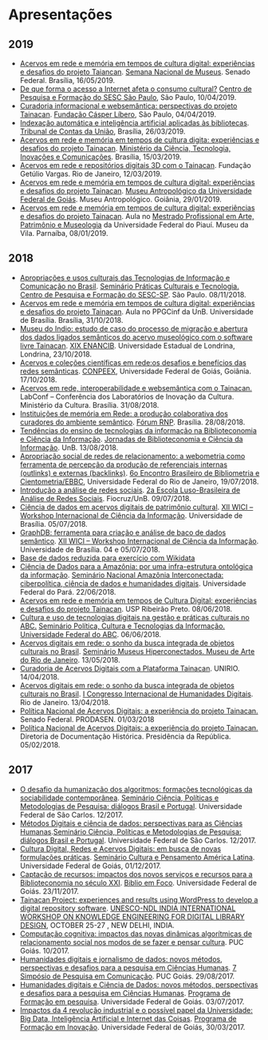 # Apresentações

## 2019

* [Acervos em rede e memória em tempos de cultura digital: experiências e desafios do projeto Taiancan](https://www.dropbox.com/home/Apresenta%C3%A7%C3%B5es?preview=Apresenta%C3%A7%C3%A3o+Senado+Federal+2019.pdf). [Semana Nacional de Museus](http://www.interlegis.leg.br/comunicacao/eventos/tarde-de-palestras-referentes-a-17a-semana-nacional-de-museus). Senado Federal. Brasília, 16/05/2019.
* [De que forma o acesso a Internet afeta o consumo cultural?](https://www.dropbox.com/s/xtm2vstc9bzz6rt/Apresenta%C3%A7%C3%A3o%20CPF%20SESC%20Consumo%20Cultural%20e%20Internet.pdf?dl=0) [Centro de Pesquisa e Formação do SESC São Paulo](https://centrodepesquisaeformacao.sescsp.org.br/atividade/de-que-forma-o-acesso-a-internet-afeta-o-consumo-cultural), São Paulo, 10/04/2019.
* [Curadoria informacional e websemântica: perspectivas do projeto Tainacan](https://www.dropbox.com/home/Apresenta%C3%A7%C3%B5es?preview=Apresenta%C3%A7%C3%A3o+Tainacan+-+Casper+L%C3%ADbero.pdf). [Fundação Cásper Líbero](https://pt.wikiversity.org/wiki/Pesquisa_em_Difus%C3%A3o_Cient%C3%ADfica_do_CEPID_NeuroMat/Curadoria_informacional_e_web_sem%C3%A2ntica), São Paulo, 04/04/2019.
* [Indexação automática e inteligência artificial aplicadas às bibliotecas](https://www.dropbox.com/home/Apresenta%C3%A7%C3%B5es?preview=Apresenta%C3%A7%C3%A3o+Intelig%C3%AAncia+Artificial+para+Bibliotecas.pdf). [Tribunal de Contas da União](http://www.senado.leg.br/senado/hotsites/Bibliotecadialogo/programacao.htm), Brasília, 26/03/2019.
* [Acervos em rede e memória em tempos de cultura digita: experiências e desafios do projeto Tainacan](https://www.dropbox.com/s/3sk6cshib24o255/Apresenta%C3%A7%C3%A3o%20Tainacan%20%20Semana%20do%20Bibliotec%C3%A1rio.pdf?dl=0). [Ministério da Ciência, Tecnologia, Inovações e Comunicações](http://www.senado.leg.br/senado/hotsites/Bibliotecadialogo/programacao.htm). Brasília, 15/03/2019.
* [Acervos em rede e repositórios digitais 3D com o Tainacan](https://www.dropbox.com/s/178xz2ajchn1u9d/Apresenta%C3%A7%C3%A3o%20Reposit%C3%B3rios%203D%20-%20FGV.pdf?dl=0). Fundação Getúlio Vargas. Rio de Janeiro, 12/03/2019.
* [Acervos em rede e memória em tempos de cultura digital: experiências e desafios do projeto Tainacan](https://www.dropbox.com/s/qs1z0qx5hmqmdpa/Apresenta%C3%A7%C3%A3o%20Museu%20Antrpol%C3%B3gico%20UFG.pptx?dl=0). [Museu Antropológico da Universidade Federal de Goiás](https://museu.ufg.br/e/22511-museu-antropologico-realiza-curso-da-plataforma-tainacan). Museu Antropológico. Goiânia, 29/01/2019.
* [Acervos em rede e memória em tempos de cultura digital: experiências e desafios do projeto Tainacan](https://www.dropbox.com/s/3cz8zc8p46go2kw/Apresenta%C3%A7%C3%A3o%20MAPM%20UFPI.pptx?dl=0). Aula no [Mestrado Profissional em Arte, Patrimônio e Museologia](https://sigaa.ufpi.br/sigaa/public/programa/portal.jsf?id=793) da Universidade Federal do Piauí. Museu da Vila. Parnaíba, 08/01/2019.

## 2018

* [Apropriações e usos culturais das Tecnologias de Informação e Comunicação no Brasil](https://www.dropbox.com/s/mhvc7tejjh0tbgf/Apresenta%C3%A7%C3%A3o%20CPF%20SESC%20Pr%C3%A1ticas%20Culturais%20e%20Internet.pdf?dl=0). [Seminário Práticas Culturais e Tecnologia. Centro de Pesquisa e Formação do SESC-SP](http://centrodepesquisaeformacao.sescsp.org.br/atividade/praticas-culturais-e-tecnologias). São Paulo. 08/11/2018.
* [Acervos em rede e memória em tempos de cultura digital: experiências e desafios do projeto Tainacan](https://www.dropbox.com/s/zi1spatgvco2fqm/Apresenta%C3%A7%C3%A3o%20Aula%20PPGCinf%20Museologia.pdf?dl=0). Aula no PPGCinf da UnB. Universidade de Brasília. Brasília, 31/10/2018.
* [Museu do Indio: estudo de caso do processo de migração e abertura dos dados ligados semânticos do acervo museológico com o software livre Tainacan](https://www.dropbox.com/s/hcsr0en4oq3i7yt/Apresenta%C3%A7%C3%A3o%20ENANCIB%20GT%208%20-%20MUSEU%20DO%20INDIO.pdf?dl=0). [XIX ENANCIB](http://enancib.marilia.unesp.br/index.php/XIXENANCIB/xixenancib/schedConf/program). Universidade Estadual de Londrina, Londrina, 23/10/2018.
* [Acervos e coleções científicas em rede:os desafios e benefícios das redes semânticas](https://www.dropbox.com/s/ly4vuy8x4zhqh5u/Apresenta%C3%A7%C3%A3o%20Museu%20Ci%C3%AAncia%20Compeex%20UFG.pdf?dl=0). [CONPEEX](http://eventos.ufg.br/SIEC/portalproec/sites/gerar_site.php?ID_SITE=13581), Universidade Federal de Goiás, Goiânia. 17/10/2018.
* [Acervos em rede, interoperabilidade e websemântica com o Tainacan.](https://www.dropbox.com/s/4rjba516fpx1g1s/Apresenta%C3%A7%C3%A3o%20LabConf%20MinC.pdf?dl=0) LabConf – Conferência dos Laboratórios de Inovação da Cultura. Ministério da Cultura. Brasília. 31/08/2018.
* [Instituições de memória em Rede: a produção colaborativa dos curadores do ambiente semântico](https://www.dropbox.com/s/i7e5x4knvi2fnvx/Apresenta%C3%A7%C3%A3o%20F%C3%B3rum%20RNP.pdf?dl=0). [Fórum RNP](https://forum.rnp.br/programacao). Brasília. 28/08/2018.
* [Tendências do ensino de tecnologias da informação na Biblioteconomia e Ciência da Informação](https://www.dropbox.com/s/yerdl61xpxcno3y/Apresenta%C3%A7%C3%A3o%20-%20Jornadas%20de%20Biblioteconomia%20-%20Tecnologia.pptx?dl=0). [Jornadas de Biblioteconomia e Ciência da Informação](http://biblioteconomia.fci.unb.br/index.php/105-jornadas-de-biblioteconomia-e-ciencia-da-informacao). UnB. 13/08/2018.
* [Apropriação social de redes de relacionamento: a webometria como ferramenta de percepção da produção de referenciais internas (outlinks) e externas (backlinks)](https://www.dropbox.com/s/houcglvy6tii0om/apresenta%C3%A7%C3%A3o%20ebbc%206.pptx?dl=0). [6o Encontro Brasileiro de Bibliometria e Cientometria/EBBC](http://ebbc.inf.br/ebbc6/), Universidade Federal do Rio de Janeiro, 19/07/2018.
* [Introdução a análise de redes sociais](https://www.dropbox.com/s/dcql25ljkdq6bzj/Oficina%20Escola%20de%20Redes.pptx?dl=0). [2a Escola Luso-Brasileira de Análise de Redes Sociais](https://medium.com/escola-de-redes/2a-escola-luso-brasileira-de-an%C3%A1lise-de-redes-sociais-5bdc1d7f49e). Fiocruz/UnB. 09/07/2018.
* [Ciência de dados em acervos digitais de patrimônio cultural](https://www.dropbox.com/s/eol4o6cpydp14ti/Apresenta%C3%A7%C3%A3o%20WICI%20UnB.pptx?dl=0). [XII WICI – Workshop Internacional de Ciência da Informação](http://www.ppgcinf.fci.unb.br/index.php/noticias-para-capa/1599-xii-wici-2018-workshop-internacional-em-ciencia-da-informacao.html). Universidade de Brasília. 05/07/2018.
* [GraphDB: ferramenta para criação e análise de baco de dados semântico](https://www.dropbox.com/s/nk4ptxu4j9canwe/Apresenta%C3%A7%C3%A3o%20GraphDB%20WICI.pptx?dl=0). [XII WICI – Workshop Internacional de Ciência da Informação](http://www.ppgcinf.fci.unb.br/index.php/noticias-para-capa/1599-xii-wici-2018-workshop-internacional-em-ciencia-da-informacao.html). Universidade de Brasília. 04 e 05/07/2018.
* [Base de dados reduzida para exercício com Wikidata](http://daltonmartins.fci.unb.br/wp-content/uploads/2018/07/basereduzida.xlsx)
* [Ciência de Dados para a Amazônia: por uma infra-estrutura ontológica da informação](https://www.dropbox.com/s/j82d3is4u7z8dlv/Apresenta%C3%A7%C3%A3o%20Amazonia%20Conectada%20-%20UFPA.pptx?dl=0). [Seminário Nacional Amazônia Interconectada: ciberpolítica, ciência de dados e humanidades digitais](http://culturadigital.br/amazoniainterconectada/). Universidade Federal do Pará. 22/06/2018.
* [Acervos em rede e memória em tempos de Cultura Digital: experiências e desafios do projeto Tainacan](https://www.dropbox.com/s/9p405w1jsad2w40/Apresenta%C3%A7%C3%A3o%20USP%20Ribeir%C3%A3o.pptx?dl=0). USP Ribeirão Preto. 08/06/2018.
* [Cultura e uso de tecnologias digitais na gestão e práticas culturais no ABC.](https://www.dropbox.com/s/1v670ecg3qxx6c7/Apresenta%C3%A7%C3%A3o%20UFABC%20-%20LabLivre.pptx?dl=0) [Seminário Política, Cultura e Tecnologias da Informação. Universidade Federal do ABC](http://pesquisa.ufabc.edu.br/lablivre/cultura/seminario-sobre-politica-cultura-e-tecnologias-da-informacao/). 06/06/2018.
* [Acervos digitais em rede: o sonho da busca integrada de objetos culturais no Brasil](https://www.dropbox.com/s/myu5usyl4hnymfo/Apresenta%C3%A7%C3%A3o%20Semin%C3%A1rio%20Museus%20Hiperconectados%20-%20MAR%20-%20RJ.pptx?dl=0). [Seminário Museus Hiperconectados. Museu de Arte do Rio de Janeiro](http://www.museudeartedorio.org.br/pt-br/evento/seminario-museus-hiperconectados-novas-abordagens-novos-publicos-conectando-bibliotecas-e ). 13/05/2018.
* [Curadoria de Acervos Digitais com a Plataforma Tainacan](https://www.dropbox.com/s/qw702dkzeskfc4a/Apresenta%C3%A7%C3%A3o%20UNIRIO%20mar%C3%A7o%202018.pptx?dl=0). UNIRIO. 14/04/2018.
* [Acervos digitais em rede: o sonho da busca integrada de objetos culturais no Brasil](https://www.dropbox.com/s/f2h7q85j5r9ekq4/Apresenta%C3%A7%C3%A3o%20Congresso%20de%20Humanidades%20Digitais%20-%20RJ.pptx?dl=0). [I Congresso Internacional de Humanidades Digitais](http://eventos.fgv.br/hdrio2018). Rio de Janeiro. 13/04/2018.
* [Política Nacional de Acervos Digitais: a experiência do projeto Tainacan.](https://www.dropbox.com/s/8x8spfw8n3oas2o/Apresenta%C3%A7%C3%A3o%20-%20Oficina%20Senado.pptx?dl=0) Senado Federal. PRODASEN. 01/03/2018
* [Política Nacional de Acervos Digitais: a experiência do projeto Tainacan.](https://www.dropbox.com/s/gfrybjuuark4608/Apresenta%C3%A7%C3%A3o%20-%20Oficina%20Senado%20e%20Presid%C3%AAncia.pptx?dl=0) Diretoria de Documentação Histórica. Presidência da República. 05/02/2018.

## 2017

* [O desafio da humanização dos algoritmos: formações tecnológicas da sociabilidade contemporânea](https://www.dropbox.com/s/7c7rmfoszjcmcj9/Semin%C3%A1rio%20UFSCAR%20-%20Humaniza%C3%A7%C3%A3o%20dos%20Algoritmos.pptx?dl=0). [Seminário Ciência, Políticas e Metodologias de Pesquisa: diálogos Brasil e Portugal](https://seminariocienciapoliticametodologia.wordpress.com/). Universidade Federal de São Carlos. 12/2017.
* [Métodos Digitais e ciência de dados: perspectivas para as Ciências Humanas](https://www.dropbox.com/s/qyk4ll8842sgvi1/Semin%C3%A1rio%20UFSCAR%20-%20Ci%C3%AAncia%20de%20Dados.pptx?dl=0).[Seminário Ciência, Políticas e Metodologias de Pesquisa: diálogos Brasil e Portugal](https://seminariocienciapoliticametodologia.wordpress.com/). Universidade Federal de São Carlos. 12/2017.
* [Cultura Digital, Redes e Acervos Digitais: em busca de novas formulações práticas](https://www.dropbox.com/s/0j4wes16vl2ycut/Apresenta%C3%A7%C3%A3o%20-%20Cultura%20e%20Pensamento.pptx?dl=0). [Seminário Cultura e Pensamento América Latina](https://www.medialab.ufg.br/n/102214-seminario-cultura-e-pensamento-na-america-latina). Universidade Federal de Goiás, 01/12/2017.
* [Captação de recursos: impactos dos novos serviços e recursos para a Biblioteconomia no século XXI](https://www.dropbox.com/s/ye55wzyqyotlk8c/biblio%20-%20tend%C3%AAncias%20e%20recursos.pptx?dl=0). [Biblio em Foco](https://bc.ufg.br/e/20271-biblio-em-foco-2-edicao-23-de-novembro). Universidade Federal de Goiás. 23/11/2017.
* [Tainacan Project: experiences and results using WordPress to develop a digital repository software](https://www.dropbox.com/s/chyzc34s1vfzc22/Apresenta%C3%A7%C3%A3o%20-%20%20Tainacan%20Unesco%20-%20full.pptx?dl=0). [UNESCO-NDL INDIA INTERNATIONAL WORKSHOP ON KNOWLEDGE ENGINEERING FOR DIGITAL LIBRARY DESIGN](http://www.iconf.ndl.iitkgp.ac.in/*), OCTOBER 25-27 , NEW DELHI, INDIA.
* [Computação cognitiva: impactos das novas dinâmicas algorítmicas de relacionamento social nos modos de se fazer e pensar cultura](https://www.dropbox.com/s/uhzfvhfqd8pwikw/Semin%C3%A1rio%20Comunica%C3%A7%C3%A3o%20PUC.pptx?dl=0). PUC Goiás. 10/2017.
* [Humanidades digitais e jornalismo de dados: novos métodos, perspectivas e desafios para a pesquisa em Ciências Humanas](https://www.dropbox.com/s/5b62r30cdkmj5ao/Humanidades%20Digitais%20e%20Jornalismo%20de%20Dados%20-%20PUC.pptx?dl=0). [7 Simpósio de Pesquisa em Comunicação](https://doity.com.br/7-simposio-de-pesquisa-em-comunicacao). PUC Goiás. 29/08/2017.
* [Humanidades digitais e Ciência de Dados: novos métodos, perspectivas e desafios para a pesquisa em Ciências Humanas](https://www.dropbox.com/s/u5yubqh0oe87zpj/Humanidades%20Digitais%20e%20Ci%C3%AAncia%20de%20Dados.pptx?dl=0). [Programa de Formação em pesquisa](https://prpi.ufg.br/p/10433-programa-de-formacao-em-pesquisa). Universidade Federal de Goiás. 03/07/2017.
* [Impactos da 4 revolução industrial e o possível papel da Universidade: Big Data, Inteligência Artificial e Internet das Coisas](https://www.dropbox.com/s/eb8sxvn3ddespo8/4%20revolu%C3%A7%C3%A3o%20industrial%20e%20UFG.pptx?dl=0). [Programa de Formação em Inovação](https://www.ufg.br/e/18820-programa-de-formacao-em-inovacao-inicia-atividades-de-2017). Universidade Federal de Goiás, 30/03/2017.
